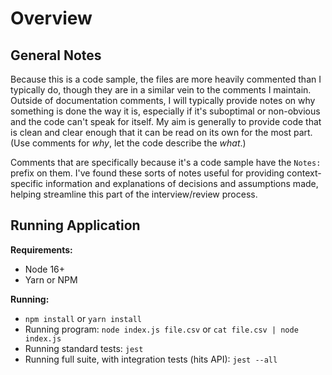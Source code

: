 # Overview

## General Notes

Because this is a code sample, the files are more heavily commented than I typically do, though they are in a similar vein to the comments I maintain. Outside of documentation comments, I will typically provide notes on why something is done the way it is, especially if it's suboptimal or non-obvious and the code can't speak for itself. My aim is generally to provide code that is clean and clear enough that it can be read on its own for the most part. (Use comments for *why*, let the code describe the *what*.)

Comments that are specifically because it's a code sample have the `Notes:` prefix on them. I've found these sorts of notes useful for providing context-specific information and explanations of decisions and assumptions made, helping streamline this part of the interview/review process.

## Running Application

**Requirements:**

- Node 16+
- Yarn or NPM

**Running:**

- `npm install` or `yarn install`
- Running program: `node index.js file.csv` or `cat file.csv | node index.js`
- Running standard tests: `jest`
- Running full suite, with integration tests (hits API): `jest --all`
